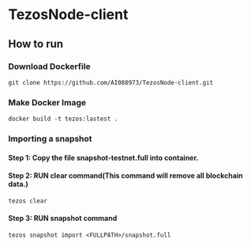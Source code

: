 # TezosNode-client

## How to run

### Download Dockerfile

```
git clone https://github.com/AI080973/TezosNode-client.git 
```

### Make Docker Image

```
docker build -t tezos:lastest .
```

### Importing a snapshot

#### Step 1: Copy the file snapshot-testnet.full into container.
	
#### Step 2: RUN clear command(This command will remove all blockchain data.)
	
```
tezos clear
```
	
#### Step 3: RUN snapshot command
	
```
tezos snapshot import <FULLPATH>/snapshot.full
```
